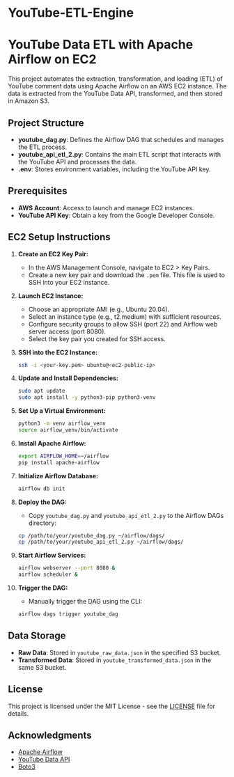 # YouTube-ETL-Engine

# YouTube Data ETL with Apache Airflow on EC2

This project automates the extraction, transformation, and loading (ETL) of YouTube comment data using Apache Airflow on an AWS EC2 instance. The data is extracted from the YouTube Data API, transformed, and then stored in Amazon S3.

## Project Structure

- **youtube_dag.py**: Defines the Airflow DAG that schedules and manages the ETL process.
- **youtube_api_etl_2.py**: Contains the main ETL script that interacts with the YouTube API and processes the data.
- **.env**: Stores environment variables, including the YouTube API key.

## Prerequisites

- **AWS Account**: Access to launch and manage EC2 instances.
- **YouTube API Key**: Obtain a key from the Google Developer Console.

## EC2 Setup Instructions

1. **Create an EC2 Key Pair:**
   - In the AWS Management Console, navigate to EC2 > Key Pairs.
   - Create a new key pair and download the `.pem` file. This file is used to SSH into your EC2 instance.

2. **Launch EC2 Instance:**
   - Choose an appropriate AMI (e.g., Ubuntu 20.04).
   - Select an instance type (e.g., t2.medium) with sufficient resources.
   - Configure security groups to allow SSH (port 22) and Airflow web server access (port 8080).
   - Select the key pair you created for SSH access.

3. **SSH into the EC2 Instance:**
   ```bash
   ssh -i <your-key.pem> ubuntu@<ec2-public-ip>
   ```

4. **Update and Install Dependencies:**
   ```bash
   sudo apt update
   sudo apt install -y python3-pip python3-venv
   ```

5. **Set Up a Virtual Environment:**
   ```bash
   python3 -m venv airflow_venv
   source airflow_venv/bin/activate
   ```

6. **Install Apache Airflow:**
   ```bash
   export AIRFLOW_HOME=~/airflow
   pip install apache-airflow
   ```

7. **Initialize Airflow Database:**
   ```bash
   airflow db init
   ```

8. **Deploy the DAG:**
   - Copy `youtube_dag.py` and `youtube_api_etl_2.py` to the Airflow DAGs directory:
   ```bash
   cp /path/to/your/youtube_dag.py ~/airflow/dags/
   cp /path/to/your/youtube_api_etl_2.py ~/airflow/dags/
   ```

9. **Start Airflow Services:**
   ```bash
   airflow webserver --port 8080 &
   airflow scheduler &
   ```

10. **Trigger the DAG:**
    - Manually trigger the DAG using the CLI:
    ```bash
    airflow dags trigger youtube_dag
    ```

## Data Storage

- **Raw Data**: Stored in `youtube_raw_data.json` in the specified S3 bucket.
- **Transformed Data**: Stored in `youtube_transformed_data.json` in the same S3 bucket.

## License

This project is licensed under the MIT License - see the [LICENSE](LICENSE) file for details.

## Acknowledgments

- [Apache Airflow](https://airflow.apache.org/)
- [YouTube Data API](https://developers.google.com/youtube/v3)
- [Boto3](https://boto3.amazonaws.com/v1/documentation/api/latest/index.html)
